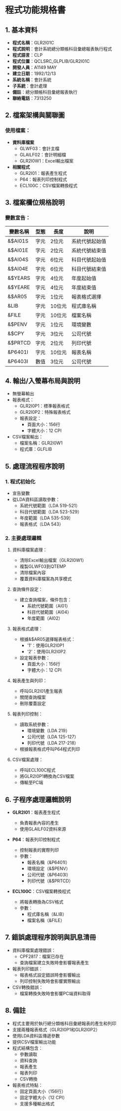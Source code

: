 # 程式功能規格書

## 1. 基本資料
- **程式名稱**：GLR2I01C
- **程式說明**：會計系統總分類帳科目彙總報表執行程式
- **程式語言**：CLP
- **程式位置**：QCLSRC_GLPLIB/GLR2I01C
- **開發人員**：A1149 MAY
- **建立日期**：1992/12/13
- **系統名稱**：會計系統
- **子系統**：會計處理
- **備註**：總分類帳科目彙總報表執行
- **聯絡電話**：7313250

## 2. 檔案架構與關聯圖
### 使用檔案：
- **資料庫檔案**
  - GLWF03：會計主檔
  - GLAILF02：會計明細檔
  - GLR2I0W1：Excel輸出檔案
- **相關程式**
  - GLR2I01：報表產生程式
  - P64：報表列印控制程式
  - ECL100C：CSV檔案轉換程式

## 3. 檔案欄位規格說明
### 變數宣告：
| 變數名稱 | 型態 | 長度 | 說明 |
|---------|------|------|------|
| &$AI01S | 字元 | 2位元 | 系統代號起始值 |
| &$AI01E | 字元 | 2位元 | 系統代號結束值 |
| &$AI04S | 字元 | 6位元 | 科目代號起始值 |
| &$AI04E | 字元 | 6位元 | 科目代號結束值 |
| &$YEARS | 字元 | 4位元 | 年度起始值 |
| &$YEARE | 字元 | 4位元 | 年度結束值 |
| &$AR05 | 字元 | 1位元 | 報表格式選擇 |
| &LIB | 字元 | 10位元 | 程式庫名稱 |
| &FILE | 字元 | 10位元 | 檔案名稱 |
| &$PENV | 字元 | 1位元 | 環境變數 |
| &$CPY | 字元 | 3位元 | 公司代號 |
| &$PRTCD | 字元 | 2位元 | 列印代號 |
| &P6401I | 字元 | 10位元 | 報表名稱 |
| &P6403I | 數值 | 3位元 | 公司代號 |

## 4. 輸出/入螢幕布局與說明
- 無螢幕輸出
- 報表格式：
  * GLR2I0P1：標準報表格式
  * GLR2I0P2：特殊報表格式
  * 報表設定：
    - 頁面大小：156行
    - 字體大小：12 CPI
- CSV檔案輸出：
  * 檔案名稱：GLR2I0W1
  * 程式庫：GLFLIB

## 5. 處理流程程序說明
### 1. 程式初始化
- 宣告變數
- 從LDA資料區讀取參數：
  * 系統代號範圍（LDA 519-521）
  * 科目代號範圍（LDA 523-529）
  * 年度範圍（LDA 535-539）
  * 報表格式（LDA 543）

### 2. 主要處理邏輯
1. 資料庫檔案處理：
   - 清除Excel輸出檔案（GLR2I0W1）
   - 複製GLWF03到QTEMP
   - 清除檔案內容
   - 覆蓋資料庫檔案為共享模式

2. 查詢條件設定：
   - 建立查詢檔案，條件包含：
     * 系統代號範圍（AI01）
     * 科目代號範圍（AI04）
     * 年度範圍（AI02）

3. 報表格式處理：
   - 根據&$AR05選擇報表格式：
     * '1'：使用GLR2I0P1
     * '2'：使用GLR2I0P2
   - 設定報表參數：
     * 頁面大小：156行
     * 字體大小：12 CPI

4. 報表產生與列印：
   - 呼叫GLR2I01產生報表
   - 關閉查詢檔案
   - 刪除覆蓋設定

5. 報表列印控制：
   - 讀取系統參數：
     * 環境變數（LDA 219）
     * 公司代號（LDA 125-127）
     * 列印代號（LDA 217-218）
   - 根據報表格式呼叫P64程式列印

6. CSV檔案處理：
   - 呼叫ECL100C程式
   - 將GLR2I0P1轉換為CSV檔案
   - 傳輸至PC端

## 6. 子程序處理邏輯說明
- **GLR2I01**：報表產生程式
  * 負責報表內容的產生
  * 使用GLAILF02資料來源

- **P64**：報表列印控制程式
  * 控制報表的實際列印
  * 參數：
    - 報表名稱（&P6401I）
    - 環境設定（&$PENV）
    - 公司代號（&P6403I）
    - 列印代號（&$PRTCD）

- **ECL100C**：CSV檔案轉換程式
  * 將報表轉換為CSV格式
  * 參數：
    - 程式庫名稱（&LIB）
    - 檔案名稱（&FILE）

## 7. 錯誤處理程序說明與訊息清冊
- 資料庫檔案處理錯誤：
  * CPF2817：檔案已存在
  * 查詢檔案建立失敗時會影響報表產生
- 報表列印錯誤：
  * 報表格式設定錯誤時會影響輸出
  * 列印控制失敗時會影響實際輸出
- CSV轉換錯誤：
  * 檔案轉換失敗時會影響PC端資料取得

## 8. 備註
- 程式主要用於執行總分類帳科目彙總報表的產生和列印
- 支援兩種報表格式（GLR2I0P1和GLR2I0P2）
- 使用LDA資料區傳遞參數
- 提供CSV檔案輸出功能
- 程式結構包含：
  * 參數讀取
  * 資料查詢
  * 報表產生
  * 報表列印
  * CSV轉換
- 報表格式特點：
  * 固定頁面大小（156行）
  * 固定字體大小（12 CPI）
  * 支援多種輸出格式 